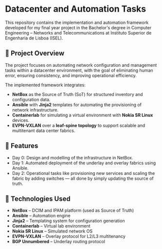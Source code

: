 # Datacenter and Automation Tasks

This repository contains the implementation and automation framework developed for my final year project in the Bachelor's degree in Computer Engineering – Networks and Telecommunications at Instituto Superior de Engenharia de Lisboa (ISEL).

## 📘 Project Overview

The project focuses on automating network configuration and management tasks within a datacenter environment, with the goal of eliminating human error, ensuring consistency, and improving operational efficiency.

The implemented framework integrates:
- **NetBox** as the Source of Truth (SoT) for structured inventory and configuration data.
- **Ansible** with **Jinja2** templates for automating the provisioning of network infrastructure.
- **Containerlab** for simulating a virtual environment with **Nokia SR Linux** devices.
- **EVPN-VXLAN** over a **leaf-spine topology** to support scalable and multitenant data center fabrics.

## 🚀 Features

- Day 0: Design and modelling of the infrastructure in NetBox.
- Day 1: Automated deployment of the underlay and overlay fabrics using Ansible.
- Day 2: Operational tasks like provisioning new services and scaling the fabric by adding switches — all done by simply updating the source of truth.

## 🧰 Technologies Used

- **NetBox** – DCIM and IPAM platform (used as Source of Truth)
- **Ansible** – Automation engine
- **Jinja2** – Templating system for configuration generation
- **Containerlab** – Virtual lab environment
- **Nokia SR Linux** – Simulated network OS
- **EVPN-VXLAN** – Overlay protocol for L2/L3 multitenancy
- **BGP Unnumbered** – Underlay routing protocol

